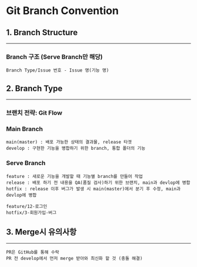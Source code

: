 # Git Branch Convention

## 1. Branch Structure

---

### Branch 구조 (Serve Branch만 해당)
    
    Branch Type/Issue 번호 - Issue 명(기능 명)

## 2. Branch Type

---
### 브랜치 전략: Git Flow
### Main Branch
    main(master) : 배포 가능한 상태의 결과물, release 타겟
    develop : 구현한 기능을 병합하기 위한 branch, 통합 폴더의 기능
### Serve Branch
    feature : 새로운 기능을 개발할 때 기능별 branch를 만들어 작업
    release : 배포 하기 전 내용을 QA(품질 검사)하기 위한 브랜치, main과 devlop에 병합
    hotfix : release 이후 버그가 발생 시 main(master)에서 분기 후 수정, main과 devlop에 병합
```
feature/12-로그인
hotfix/3-회원가입-버그
```
        

## 3. Merge시 유의사항

---

    PR은 GitHub를 통해 수락
    PR 전 develop에서 먼저 merge 받아와 최신화 할 것 (충돌 해결)